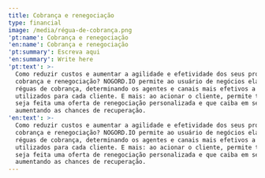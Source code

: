 ```yaml
---
title: Cobrança e renegociação
type: financial
image: /media/régua-de-cobrança.png
'pt:name': Cobrança e renegociação
'en:name': Cobrança e renegociação
'pt:summary': Escreva aqui
'en:summary': Write here
'pt:text': >-
  Como reduzir custos e aumentar a agilidade e efetividade dos seus processos de
  cobrança e renegociação? NOGORD.IO permite ao usuário de negócios elaborar as
  réguas de cobrança, determinando os agentes e canais mais efetivos a serem
  utilizados para cada cliente. E mais: ao acionar o cliente, permite também que
  seja feita uma oferta de renegociação personalizada e que caiba em seu bolso,
  aumentando as chances de recuperação.
'en:text': >-
  Como reduzir custos e aumentar a agilidade e efetividade dos seus processos de
  cobrança e renegociação? NOGORD.IO permite ao usuário de negócios elaborar as
  réguas de cobrança, determinando os agentes e canais mais efetivos a serem
  utilizados para cada cliente. E mais: ao acionar o cliente, permite também que
  seja feita uma oferta de renegociação personalizada e que caiba em seu bolso,
  aumentando as chances de recuperação.
---
```


